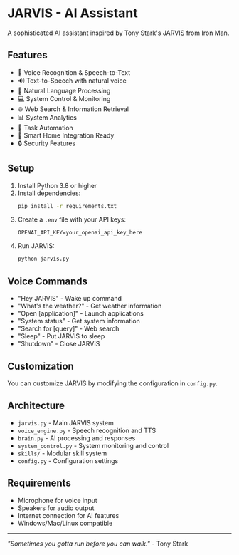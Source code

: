 # JARVIS - AI Assistant

A sophisticated AI assistant inspired by Tony Stark's JARVIS from Iron Man.

## Features

- 🎤 Voice Recognition & Speech-to-Text
- 🔊 Text-to-Speech with natural voice
- 🧠 Natural Language Processing
- 💻 System Control & Monitoring
- 🌐 Web Search & Information Retrieval
- 📊 System Analytics
- 🎯 Task Automation
- 📱 Smart Home Integration Ready
- 🔒 Security Features

## Setup

1. Install Python 3.8 or higher
2. Install dependencies:
   ```bash
   pip install -r requirements.txt
   ```
3. Create a `.env` file with your API keys:
   ```
   OPENAI_API_KEY=your_openai_api_key_here
   ```
4. Run JARVIS:
   ```bash
   python jarvis.py
   ```

## Voice Commands

- "Hey JARVIS" - Wake up command
- "What's the weather?" - Get weather information
- "Open [application]" - Launch applications
- "System status" - Get system information
- "Search for [query]" - Web search
- "Sleep" - Put JARVIS to sleep
- "Shutdown" - Close JARVIS

## Customization

You can customize JARVIS by modifying the configuration in `config.py`.

## Architecture

- `jarvis.py` - Main JARVIS system
- `voice_engine.py` - Speech recognition and TTS
- `brain.py` - AI processing and responses
- `system_control.py` - System monitoring and control
- `skills/` - Modular skill system
- `config.py` - Configuration settings

## Requirements

- Microphone for voice input
- Speakers for audio output
- Internet connection for AI features
- Windows/Mac/Linux compatible

---

*"Sometimes you gotta run before you can walk."* - Tony Stark
